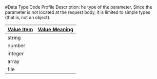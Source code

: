 #Data Type Code Profile
Description: he type of the parameter. Since the parameter is not located at the request body, it is limited to simple types (that is, not an object).<table>
<thead><tr><th scope='col'><a href='ValueItem.md'>Value Item</a></th><th scope='col'><a href='ValueDefinition.md'>Value Meaning</a></th></tr></thead><tr><td>string</td><td></td></tr><tr><td>number</td><td></td></tr><tr><td>integer</td><td></td></tr><tr><td>array</td><td></td></tr><tr><td>file</td><td></td></tr></table>